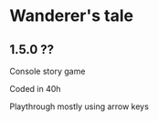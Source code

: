 # Wanderer's tale
## 1.5.0 ??
Console story game

Coded in 40h

Playthrough mostly using arrow keys
